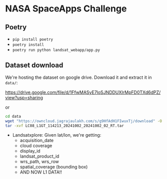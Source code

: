 # NASA SpaceApps Challenge

## Poetry
- `pip install poetry`
- `poetry install`
- `poetry run python landsat_webapp/app.py`


## Dataset download
We're hosting the dataset on google drive. Download it and extract it in `data/`:

https://drive.google.com/file/d/1FfwMASyE7loSJNDDUXIrMpFD0TXd6dPZ/view?usp=sharing

or

```bash
cd data
wget "https://owncloud.jagrajaulakh.com/s/g9HfAdH1FIwuxTj/download" -O "LC08_L1GT_114213_20241002_20241002_02_RT.tar"
tar -xvf LC08_L1GT_114213_20241002_20241002_02_RT.tar 
```


- Landsatxplore: Given lat/lon, we're getting:
    - acquisition_date
    - cloud coverage
    - display_id
    - landsat_product_id
    - wrs_path, wrs_row
    - spatial_coverage (bounding box)
    - AND NOW L1 DATA!!
